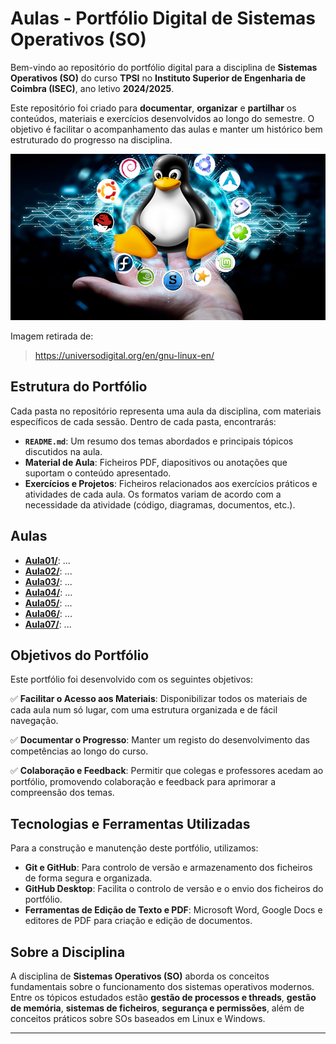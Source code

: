 # Aulas - Portfólio Digital de Sistemas Operativos (SO)

Bem-vindo ao repositório do portfólio digital para a disciplina de **Sistemas Operativos (SO)** do curso **TPSI** no **Instituto Superior de Engenharia de Coimbra (ISEC)**, ano letivo **2024/2025**.

Este repositório foi criado para **documentar**, **organizar** e **partilhar** os conteúdos, materiais e exercícios desenvolvidos ao longo do semestre. O objetivo é facilitar o acompanhamento das aulas e manter um histórico bem estruturado do progresso na disciplina.

![SO Imagem](./Imagens/so.jpg)

Imagem retirada de:
> https://universodigital.org/en/gnu-linux-en/

## Estrutura do Portfólio

Cada pasta no repositório representa uma aula da disciplina, com materiais específicos de cada sessão. Dentro de cada pasta, encontrarás:

- **`README.md`**: Um resumo dos temas abordados e principais tópicos discutidos na aula.
- **Material de Aula**: Ficheiros PDF, diapositivos ou anotações que suportam o conteúdo apresentado.
- **Exercícios e Projetos**: Ficheiros relacionados aos exercícios práticos e atividades de cada aula. Os formatos variam de acordo com a necessidade da atividade (código, diagramas, documentos, etc.).

## Aulas
- **[Aula01/](https://github.com/FilipeJeronimo/Portfolio-SO/tree/main/2025-02%20-%20Fevereiro/21fev)**: ...
- **[Aula02/](https://github.com/FilipeJeronimo/Portfolio-SO/tree/main/2025-02%20-%20Fevereiro/28fev)**: ...
- **[Aula03/](https://github.com/FilipeJeronimo/Portfolio-SO/tree/main/2025-03%20-%20Março/07Mar)**: ...
- **[Aula04/](https://github.com/FilipeJeronimo/Portfolio-SO/tree/main/2025-03%20-%20Março/14Mar)**: ...
- **[Aula05/](https://github.com/FilipeJeronimo/Portfolio-SO/tree/main/2025-03%20-%20Março/21Mar)**: ...
- **[Aula06/](https://github.com/FilipeJeronimo/Portfolio-SO/tree/main/2025-03%20-%20Março/28Mar)**: ...
- **[Aula07/](https://github.com/FilipeJeronimo/Portfolio-SO/tree/main/2025-03%20-%20Abril/04Abr)**: ...


## Objetivos do Portfólio

Este portfólio foi desenvolvido com os seguintes objetivos:

✅ **Facilitar o Acesso aos Materiais**: Disponibilizar todos os materiais de cada aula num só lugar, com uma estrutura organizada e de fácil navegação.

✅ **Documentar o Progresso**: Manter um registo do desenvolvimento das competências ao longo do curso.

✅ **Colaboração e Feedback**: Permitir que colegas e professores acedam ao portfólio, promovendo colaboração e feedback para aprimorar a compreensão dos temas.

## Tecnologias e Ferramentas Utilizadas

Para a construção e manutenção deste portfólio, utilizamos:

- **Git e GitHub**: Para controlo de versão e armazenamento dos ficheiros de forma segura e organizada.
- **GitHub Desktop**: Facilita o controlo de versão e o envio dos ficheiros do portfólio.
- **Ferramentas de Edição de Texto e PDF**: Microsoft Word, Google Docs e editores de PDF para criação e edição de documentos.

## Sobre a Disciplina

A disciplina de **Sistemas Operativos (SO)** aborda os conceitos fundamentais sobre o funcionamento dos sistemas operativos modernos. Entre os tópicos estudados estão **gestão de processos e threads**, **gestão de memória**, **sistemas de ficheiros**, **segurança e permissões**, além de conceitos práticos sobre SOs baseados em Linux e Windows.

---

